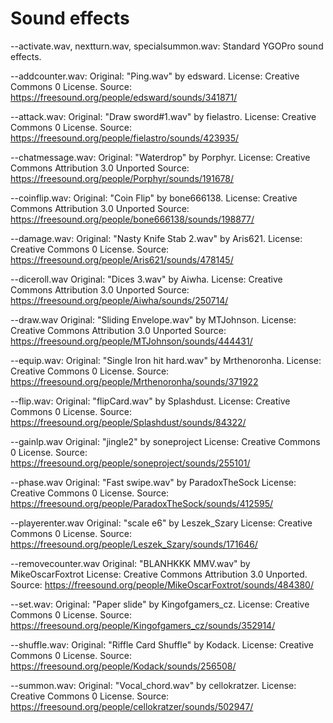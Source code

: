 # Sound effects

--activate.wav, nextturn.wav, specialsummon.wav:
Standard YGOPro sound effects.

--addcounter.wav:
Original: "Ping.wav" by edsward.
License: Creative Commons 0 License.
Source: https://freesound.org/people/edsward/sounds/341871/

--attack.wav:
Original: "Draw sword#1.wav" by fielastro.
License: Creative Commons 0 License.
Source: https://freesound.org/people/fielastro/sounds/423935/

--chatmessage.wav:
Original: "Waterdrop" by Porphyr.
License: Creative Commons Attribution 3.0 Unported
Source: https://freesound.org/people/Porphyr/sounds/191678/

--coinflip.wav:
Original: "Coin Flip" by bone666138.
License: Creative Commons Attribution 3.0 Unported
Source: https://freesound.org/people/bone666138/sounds/198877/

--damage.wav:
Original: "Nasty Knife Stab 2.wav" by Aris621.
License: Creative Commons 0 License.
Source: https://freesound.org/people/Aris621/sounds/478145/

--diceroll.wav
Original: "Dices 3.wav" by Aiwha.
License: Creative Commons Attribution 3.0 Unported
Source: https://freesound.org/people/Aiwha/sounds/250714/

--draw.wav
Original: "Sliding Envelope.wav" by MTJohnson.
License: Creative Commons Attribution 3.0 Unported
Source: https://freesound.org/people/MTJohnson/sounds/444431/

--equip.wav:
Original: "Single Iron hit hard.wav" by Mrthenoronha.
License: Creative Commons 0 License.
Source: https://freesound.org/people/Mrthenoronha/sounds/371922

--flip.wav:
Original: "flipCard.wav" by Splashdust.
License: Creative Commons 0 License.
Source: https://freesound.org/people/Splashdust/sounds/84322/

--gainlp.wav
Original: "jingle2" by soneproject
License: Creative Commons 0 License.
Source: https://freesound.org/people/soneproject/sounds/255101/

--phase.wav
Original: "Fast swipe.wav" by ParadoxTheSock
License: Creative Commons 0 License.
Source: https://freesound.org/people/ParadoxTheSock/sounds/412595/

--playerenter.wav
Original: "scale e6" by Leszek_Szary
License: Creative Commons 0 License.
Source: https://freesound.org/people/Leszek_Szary/sounds/171646/

--removecounter.wav
Original: "BLANHKKK MMV.wav" by MikeOscarFoxtrot
License: Creative Commons Attribution 3.0 Unported.
Source: https://freesound.org/people/MikeOscarFoxtrot/sounds/484380/

--set.wav:
Original: "Paper slide" by Kingofgamers_cz.
License: Creative Commons 0 License.
Source: https://freesound.org/people/Kingofgamers_cz/sounds/352914/

--shuffle.wav:
Original: "Riffle Card Shuffle" by Kodack.
License: Creative Commons 0 License.
Source: https://freesound.org/people/Kodack/sounds/256508/

--summon.wav:
Original: "Vocal_chord.wav" by cellokratzer.
License: Creative Commons 0 License.
Source: https://freesound.org/people/cellokratzer/sounds/502947/

